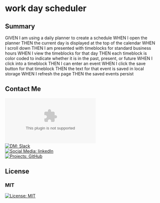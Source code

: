 # work day scheduler 

## Summary
GIVEN I am using a daily planner to create a schedule
WHEN I open the planner
THEN the current day is displayed at the top of the calendar
WHEN I scroll down
THEN I am presented with timeblocks for standard business hours
WHEN I view the timeblocks for that day
THEN each timeblock is color coded to indicate whether it is in the past, present, or future
WHEN I click into a timeblock
THEN I can enter an event
WHEN I click the save button for that timeblock
THEN the text for that event is saved in local storage
WHEN I refresh the page
THEN the saved events persist
##



## 


## Contact Me
[![Email: Yahoo](vlsulliv@yahoo.com)](www.yahoo.com)<br>
[![DM: Slack](vince_)](www.slack.com)<br>
[![Social Media: linkedIn](https://linkedin.com/vlsulliv/)](www.linkedin.com)<br>
[![Projects: GitHub](https://github.com/vlsulliv)](www.github.com)<br>



## License

### <span><b>MIT</b></span><br>
[![License: MIT](https://img.shields.io/badge/License-MIT-yellow.svg)](https://opensource.org/licenses/MIT)<br>

